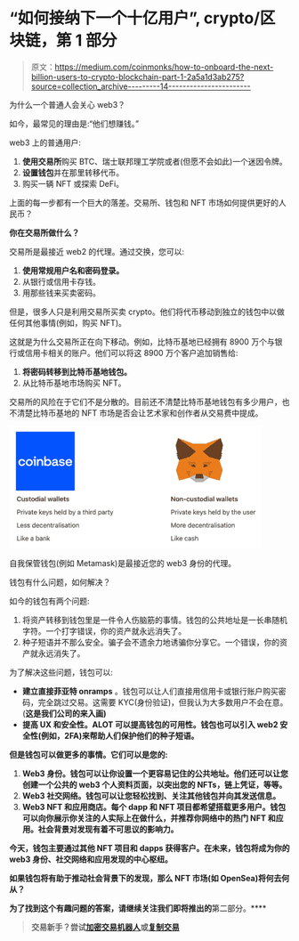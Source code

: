 # “如何接纳下一个十亿用户”, crypto/区块链，第 1 部分

> 原文：<https://medium.com/coinmonks/how-to-onboard-the-next-billion-users-to-crypto-blockchain-part-1-2a5a1d3ab275?source=collection_archive---------14----------------------->

为什么一个普通人会关心 web3？

如今，最常见的理由是:“他们想赚钱。”

web3 上的普通用户:

1.  **使用交易所**购买 BTC、瑞士联邦理工学院或者(但愿不会如此)一个迷因令牌。
2.  **设置钱包**并在那里转移代币。
3.  购买一辆 NFT 或探索 DeFi。

上面的每一步都有一个巨大的落差。交易所、钱包和 NFT 市场如何提供更好的人民币？

**你在交易所做什么？**

交易所是最接近 web2 的代理。通过交换，您可以:

1.  **使用常规用户名和密码登录。**
2.  从银行或信用卡存钱。
3.  用那些钱来买卖密码。

但是，很多人只是利用交易所买卖 crypto。他们将代币移动到独立的钱包中以做任何其他事情(例如，购买 NFT)。

这就是为什么交易所正在向下移动。例如，比特币基地已经拥有 8900 万个与银行或信用卡相关的账户。他们可以将这 8900 万个客户追加销售给:

1.  **将密码转移到比特币基地钱包。**
2.  从比特币基地市场购买 NFT。

交易所的风险在于它们不是分散的。目前还不清楚比特币基地钱包有多少用户，也不清楚比特币基地的 NFT 市场是否会让艺术家和创作者从交易费中提成。

![](img/5ce0ec037e3703cfdb9ab0ea8424dd7f.png)

自我保管钱包(例如 Metamask)是最接近您的 web3 身份的代理。

钱包有什么问题，如何解决？

如今的钱包有两个问题:

1.  将资产转移到钱包里是一件令人伤脑筋的事情。钱包的公共地址是一长串随机字符。一个打字错误，你的资产就永远消失了。
2.  种子短语并不那么安全。骗子会不遗余力地诱骗你分享它。一个错误，你的资产就永远消失了。

为了解决这些问题，钱包可以:

*   **建立直接菲亚特 onramps** 。钱包可以让人们直接用信用卡或银行账户购买密码，完全跳过交易。这需要 KYC(身份验证)，但我认为大多数用户不会在意。(**这是我们公司的**[](https://alpyne.tech/)****来入画**)**
*   ****提高 UX 和安全性。ALOT 可以提高钱包的可用性。钱包也可以引入 web2 安全性(例如，2FA)来帮助人们保护他们的种子短语。****

**但是钱包可以做更多的事情。它们可以是您的:**

1.  ****Web3 身份**。钱包可以让你设置一个更容易记住的公共地址。他们还可以让您创建一个公共的 web3 个人资料页面，以突出您的 NFTs，链上凭证，等等。**
2.  ****Web3 社交网络**。钱包可以让您轻松找到、关注其他钱包并向其发送信息。**
3.  ****Web3 NFT 和应用商店**。每个 dapp 和 NFT 项目都希望搭载更多用户。钱包可以向你展示你关注的人实际上在做什么，并推荐你网络中的热门 NFT 和应用。社会背景对发现有着不可思议的影响力。**

**今天，钱包主要通过其他 NFT 项目和 dapps 获得客户。在未来，**钱包将成为你的 web3 身份、社交网络和应用发现的中心枢纽**。**

**如果钱包将有助于推动社会背景下的发现，那么 NFT 市场(如 OpenSea)将何去何从？**

**为了找到这个有趣问题的答案，请继续关注我们即将推出的**第二部分。****

> **交易新手？尝试[加密交易机器人](/coinmonks/crypto-trading-bot-c2ffce8acb2a)或[复制交易](/coinmonks/top-10-crypto-copy-trading-platforms-for-beginners-d0c37c7d698c)**